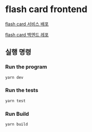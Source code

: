 # flash card frontend

[flash card 서비스 배포](https://flash-card-frontend-pi.vercel.app/)

[flash card 백엔드 레포](https://github.com/arch-spatula/flash-card-backend)

## 실행 명령

### Run the program

```sh
yarn dev
```

### Run the tests

```sh
yarn test
```

### Run Build

```sh
yarn build
```
